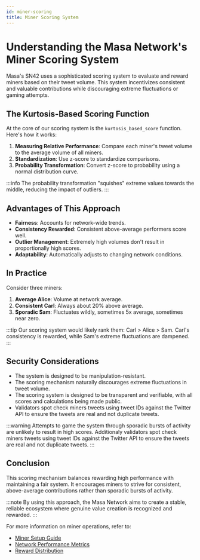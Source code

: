 ```yaml
---
id: miner-scoring
title: Miner Scoring System
---
```


# Understanding the Masa Network's Miner Scoring System

Masa's SN42 uses a sophisticated scoring system to evaluate and reward miners based on their tweet volume. This system incentivizes consistent and valuable contributions while discouraging extreme fluctuations or gaming attempts.

## The Kurtosis-Based Scoring Function

At the core of our scoring system is the `kurtosis_based_score` function. Here's how it works:

1. **Measuring Relative Performance**: Compare each miner's tweet volume to the average volume of all miners.
2. **Standardization**: Use z-score to standardize comparisons.
3. **Probability Transformation**: Convert z-score to probability using a normal distribution curve.

:::info
The probability transformation "squishes" extreme values towards the middle, reducing the impact of outliers.
:::

## Advantages of This Approach

- **Fairness**: Accounts for network-wide trends.
- **Consistency Rewarded**: Consistent above-average performers score well.
- **Outlier Management**: Extremely high volumes don't result in proportionally high scores.
- **Adaptability**: Automatically adjusts to changing network conditions.

## In Practice

Consider three miners:

1. **Average Alice**: Volume at network average.
2. **Consistent Carl**: Always about 20% above average.
3. **Sporadic Sam**: Fluctuates wildly, sometimes 5x average, sometimes near zero.

:::tip
Our scoring system would likely rank them: Carl > Alice > Sam. Carl's consistency is rewarded, while Sam's extreme fluctuations are dampened.
:::

## Security Considerations

- The system is designed to be manipulation-resistant.
- The scoring mechanism naturally discourages extreme fluctuations in tweet volume.
- The scoring system is designed to be transparent and verifiable, with all scores and calculations being made public.
- Validators spot check miners tweets using tweet IDs against the Twitter API to ensure the tweets are real and not duplicate tweets.

:::warning
Attempts to game the system through sporadic bursts of activity are unlikely to result in high scores. Additionaly validators spot check miners tweets using tweet IDs against the Twitter API to ensure the tweets are real and not duplicate tweets.
:::

## Conclusion

This scoring mechanism balances rewarding high performance with maintaining a fair system. It encourages miners to strive for consistent, above-average contributions rather than sporadic bursts of activity.

:::note
By using this approach, the Masa Network aims to create a stable, reliable ecosystem where genuine value creation is recognized and rewarded.
:::

For more information on miner operations, refer to:
- [Miner Setup Guide](./miner-setup.md)
- [Network Performance Metrics](./network-metrics.md)
- [Reward Distribution](./reward-distribution.md)